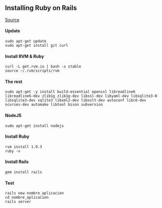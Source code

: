 ## Installing Ruby on Rails

[Source](http://www.vensign.com/como-instalar-ruby-on-rails-en-ubuntu-12-04-lts.html)

#### Update
```
sudo apt-get update
sudo apt-get install git curl
```

#### Install RVM & Ruby 
```
curl -L get.rvm.io | bash -s stable
source ~/.rvm/scripts/rvm
```

#### The rest
```
sudo apt-get -y install build-essential openssl libreadline6 libreadline6-dev zlib1g zlib1g-dev libssl-dev libyaml-dev libsqlite3-0 libsqlite3-dev sqlite3 libxml2-dev libxslt-dev autoconf libc6-dev ncurses-dev automake libtool bison subversion
```

#### NodeJS
```
sudo apt-get install nodejs
```

#### Install Ruby
```
rvm install 1.9.3
ruby -v
```
#### Install Rails
```
gem install rails
```

#### Test

```
rails new nombre_aplicacion
cd nombre_aplicacion
rails server
```
